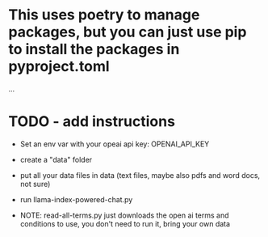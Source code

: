 
# This uses poetry to manage packages, but you can just use pip to install the packages in pyproject.toml

...
# TODO - add instructions

* Set an env var with your opeai api key: OPENAI_API_KEY
* create a "data" folder
* put all your data files in data (text files, maybe also pdfs and word docs, not sure)
* run llama-index-powered-chat.py

* NOTE: read-all-terms.py just downloads the open ai terms and conditions to use, you don't need to run it, bring your own data
